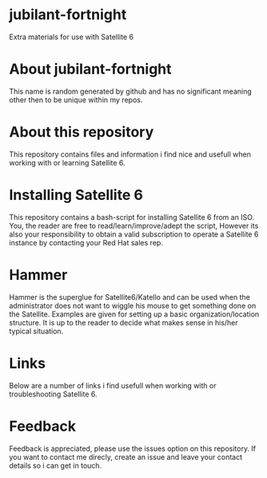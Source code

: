 # jubilant-fortnight
Extra materials for use with Satellite 6

# About jubilant-fortnight
This name is random generated by github and has no significant meaning other then to be unique within my repos.

# About this repository
This repository contains files and information i find nice and usefull when working with or learning Satellite 6.

# Installing Satellite 6
This repository contains a bash-script for installing Satellite 6 from an ISO. You, the reader are free to read/learn/improve/adept the script, However its also your responsibility to obtain a valid subscription to operate a Satellite 6 instance by contacting your Red Hat sales rep.

# Hammer
Hammer is the superglue for Satellite6/Katello and can be used when the administrator does not want to wiggle his mouse to get something done on the Satellite.
Examples are given for setting up a basic organization/location structure. It is up to the reader to decide what makes sense in his/her typical situation.

# Links
Below are a number of links i find usefull when working with or troubleshooting Satellite 6.



# Feedback
Feedback is appreciated, please use the issues option on this repository. If you want to contact me direcly, create an issue and leave your contact details so i can get in touch.
